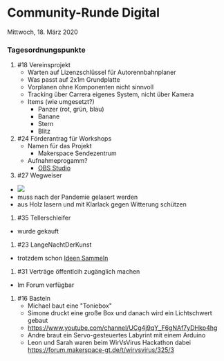# **Community-Runde Digital**
Mittwoch, 18. März 2020

### Tagesordnungspunkte

1. #18 Vereinsprojekt
   * Warten auf Lizenzschlüssel für Autorennbahnplaner
   * Was passt auf 2x1m Grundplatte
   * Vorplanen ohne Komponenten nicht sinnvoll
   * Tracking über Carrera eigenes System, nicht über Kamera
   * Items (wie umgesetzt?)
     * Panzer (rot, grün, blau)
     * Banane
     * Stern
     * Blitz
1. #24 Förderantrag für Workshops
   * Namen für das Projekt
     * Makerspace Sendezentrum
   * Aufnahmeprogamm?
     * [OBS Studio](https://obsproject.com/de)
1. #27 Wegweiser
  * ![](https://forum.makerspace-gt.de/uploads/default/original/1X/5382617f1cd20bd7bbe87fb6a91eda2e13f9b652.png)
  * muss nach der Pandemie gelasert werden
  * aus Holz lasern und mit Klarlack gegen Witterung schützen
1. #35 Tellerschleifer
  * wurde gekauft
1. #23 LangeNachtDerKunst
  * trotzdem schon [Ideen Sammeln](https://forum.makerspace-gt.de/t/langenachtderkunst-2020/)
1. #31 Verträge öffentlcih zugänglich machen
  * Im Forum verfügbar
1. #16 Basteln
   * Michael baut eine "Toniebox"
   * Simone druckt eine große Box und danach wird ein Lichtschwert gebaut
   * https://www.youtube.com/channel/UCg4j9qY_F6gNAf7yDHkp4hg
   * Andre braut ein Servo-gesteuertes Labyrint mit einem Arduino
   * Leon und Sarah waren beim WirVsVirus Hackathon dabei https://forum.makerspace-gt.de/t/wirvsvirus/325/3